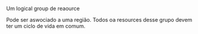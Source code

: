 Um logical group de reaource 

Pode ser aswociado a uma região. Todos oa resources desse grupo devem ter um ciclo de vida em comum.